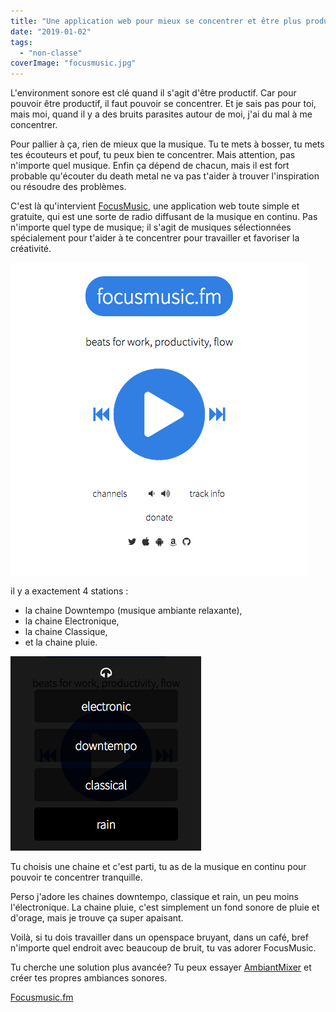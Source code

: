 ```yaml
---
title: "Une application web pour mieux se concentrer et être plus productif"
date: "2019-01-02"
tags:
  - "non-classe"
coverImage: "focusmusic.jpg"
---
```


L'environment sonore est clé quand il s'agit d'être productif. Car pour pouvoir être productif, il faut pouvoir se concentrer. Et je sais pas pour toi, mais moi, quand il y a des bruits parasites autour de moi, j'ai du mal à me concentrer.<!--more-->

Pour pallier à ça, rien de mieux que la musique. Tu te mets à bosser, tu mets tes écouteurs et pouf, tu peux bien te concentrer. Mais attention, pas n'importe quel musique. Enfin ça dépend de chacun, mais il est fort probable qu'écouter du death metal ne va pas t'aider à trouver l'inspiration ou résoudre des problèmes.

C'est là qu'intervient [FocusMusic](https://focusmusic.fm/), une application web toute simple et gratuite, qui est une sorte de radio diffusant de la musique en continu. Pas n'importe quel type de musique; il s'agit de musiques sélectionnées spécialement pour t'aider à te concentrer pour travailler et favoriser la créativité.

![](images/focusmusic.png)

il y a exactement 4 stations :

- la chaine Downtempo (musique ambiante relaxante),
- la chaine Electronique,
- la chaine Classique,
- et la chaine pluie.

![](images/focusmusic-chaines.png)

Tu choisis une chaine et c'est parti, tu as de la musique en continu pour pouvoir te concentrer tranquille.

Perso j'adore les chaines downtempo, classique et rain, un peu moins l'électronique. La chaine pluie, c'est simplement un fond sonore de pluie et d'orage, mais je trouve ça super apaisant.

Voilà, si tu dois travailler dans un openspace bruyant, dans un café, bref n'importe quel endroit avec beaucoup de bruit, tu vas adorer FocusMusic.

Tu cherche une solution plus avancée? Tu peux essayer [AmbiantMixer](https://tobal.fr/creer-dans-ambiances-sonores-pour-etre-plus-concentre-et-plus-productif/) et créer tes propres ambiances sonores.

[Focusmusic.fm](https://focusmusic.fm/)
